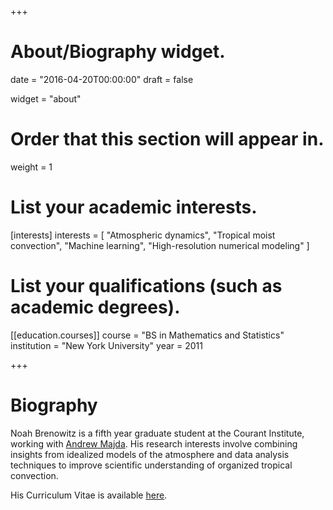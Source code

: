 +++
# About/Biography widget.

date = "2016-04-20T00:00:00"
draft = false

widget = "about"

# Order that this section will appear in.
weight = 1

# List your academic interests.
[interests]
  interests = [
    "Atmospheric dynamics",
    "Tropical moist convection",
    "Machine learning",
    "High-resolution numerical modeling"
  ]

# List your qualifications (such as academic degrees).

[[education.courses]]
  course = "BS in Mathematics and Statistics"
  institution = "New York University"
  year = 2011
 
+++

# Biography

Noah Brenowitz is a fifth year graduate student at the Courant Institute, working with [Andrew Majda](http://www.math.nyu.edu/faculty/majda/). His research interests involve combining insights from idealized models of the atmosphere and data analysis techniques to improve scientific understanding of organized tropical convection.

His Curriculum Vitae is available [here](./noah_brenowitz_cv.pdf).

